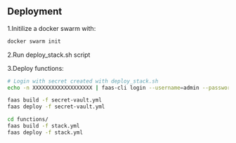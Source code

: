 ## Deployment

1.Initilize a docker swarm with:

```bash
docker swarm init
```

2.Run deploy_stack.sh script

3.Deploy functions:

```bash
# Login with secret created with deploy_stack.sh
echo -n XXXXXXXXXXXXXXXXXXX | faas-cli login --username=admin --password-stdin

faas build -f secret-vault.yml
faas deploy -f secret-vault.yml

cd functions/
faas build -f stack.yml
faas deploy -f stack.yml
```
